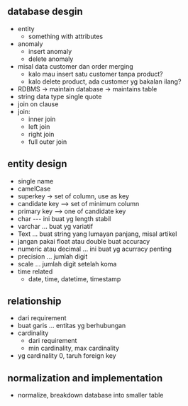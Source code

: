 ## database desgin
- entity
    - something with attributes
- anomaly
    - insert anomaly
    - delete anomaly
- misal data customer dan order merging
    - kalo mau insert satu customer tanpa product?
    - kalo delete product, ada customer yg bakalan ilang?
- RDBMS -> maintain database -> maintains table
- string data type single quote
- join on clause
- join:
    - inner join
    - left join
    - right join
    - full outer join

## entity design
- single name
- camelCase
- superkey -> set of column, use as key
- candidate key --> set of minimum column
- primary key -->  one of candidate key
- char --- ini buat yg length stabil
- varchar ... buat yg variatif
- Text ... buat string yang lumayan panjang, misal artikel
- jangan pakai float atau double buat accuracy
- numeric atau decimal ... ini buat yg acurracy penting
- precision ... jumlah digit
- scale ... jumlah digit setelah koma
- time related
    - date, time, datetime, timestamp

## relationship
- dari requirement
- buat garis ... entitas yg berhubungan
- cardinality
    - dari requirement
    - min cardinality, max cardinality
- yg cardinality 0, taruh foreign key

## normalization and implementation
- normalize, breakdown database into smaller table